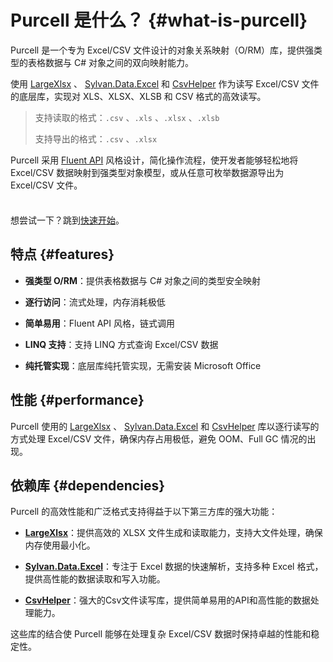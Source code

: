# Purcell 是什么？ {#what-is-purcell}

Purcell 是一个专为 Excel/CSV 文件设计的对象关系映射（O/RM）库，提供强类型的表格数据与 C# 对象之间的双向映射能力。

使用 [LargeXlsx](https://github.com/salvois/LargeXlsx) 、 [Sylvan.Data.Excel](https://github.com/MarkPflug/Sylvan.Data.Excel) 和 [CsvHelper](https://github.com/JoshClose/CsvHelper) 作为读写 Excel/CSV 文件的底层库，实现对 XLS、XLSX、XLSB 和 CSV 格式的高效读写。

> 支持读取的格式：`.csv` 、`.xls` 、`.xlsx` 、`.xlsb`
>
> 支持导出的格式：`.csv` 、`.xlsx`

Purcell 采用 [Fluent API](https://martinfowler.com/bliki/FluentInterface.html) 风格设计，简化操作流程，使开发者能够轻松地将 Excel/CSV 数据映射到强类型对象模型，或从任意可枚举数据源导出为 Excel/CSV 文件。

<div class="tip custom-block" style="padding-top: 8px">

想尝试一下？跳到[快速开始](./getting-started)。

</div>

## 特点 {#features}

- **强类型 O/RM**：提供表格数据与 C# 对象之间的类型安全映射

- **逐行访问**：流式处理，内存消耗极低

- **简单易用**：Fluent API 风格，链式调用

- **LINQ 支持**：支持 LINQ 方式查询 Excel/CSV 数据

- **纯托管实现**：底层库纯托管实现，无需安装 Microsoft Office

## 性能 {#performance}

Purcell 使用的 [LargeXlsx](https://github.com/salvois/LargeXlsx) 、 [Sylvan.Data.Excel](https://github.com/MarkPflug/Sylvan.Data.Excel) 和 [CsvHelper](https://github.com/JoshClose/CsvHelper) 库以逐行读写的方式处理 Excel/CSV 文件，确保内存占用极低，避免 OOM、Full GC 情况的出现。

## 依赖库 {#dependencies}

Purcell 的高效性能和广泛格式支持得益于以下第三方库的强大功能：

- **[LargeXlsx](https://github.com/salvois/LargeXlsx)**：提供高效的 XLSX 文件生成和读取能力，支持大文件处理，确保内存使用最小化。

- **[Sylvan.Data.Excel](https://github.com/MarkPflug/Sylvan.Data.Excel)**：专注于 Excel 数据的快速解析，支持多种 Excel 格式，提供高性能的数据读取和写入功能。

- **[CsvHelper](https://github.com/JoshClose/CsvHelper)**：强大的Csv文件读写库，提供简单易用的API和高性能的数据处理能力。

这些库的结合使 Purcell 能够在处理复杂 Excel/CSV 数据时保持卓越的性能和稳定性。
